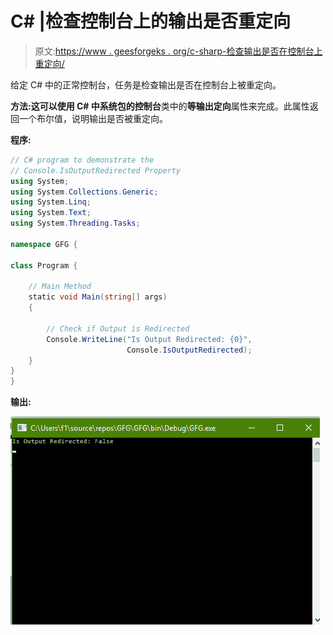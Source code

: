 # C# |检查控制台上的输出是否重定向

> 原文:[https://www . geesforgeks . org/c-sharp-检查输出是否在控制台上重定向/](https://www.geeksforgeeks.org/c-sharp-check-if-output-is-redirected-on-the-console-or-not/)

给定 C# 中的正常控制台，任务是检查输出是否在控制台上被重定向。

**方法:**这可以使用 C# 中系统包的**控制台**类中的**等输出定向**属性来完成。此属性返回一个布尔值，说明输出是否被重定向。

**程序:**

```cs
// C# program to demonstrate the
// Console.IsOutputRedirected Property
using System;
using System.Collections.Generic;
using System.Linq;
using System.Text;
using System.Threading.Tasks;

namespace GFG {

class Program {

    // Main Method
    static void Main(string[] args)
    {

        // Check if Output is Redirected
        Console.WriteLine("Is Output Redirected: {0}",
                          Console.IsOutputRedirected);
    }
}
}
```

**输出:**

![](img/c31cd04f02e42b5e3ddafd9f8004cdef.png)